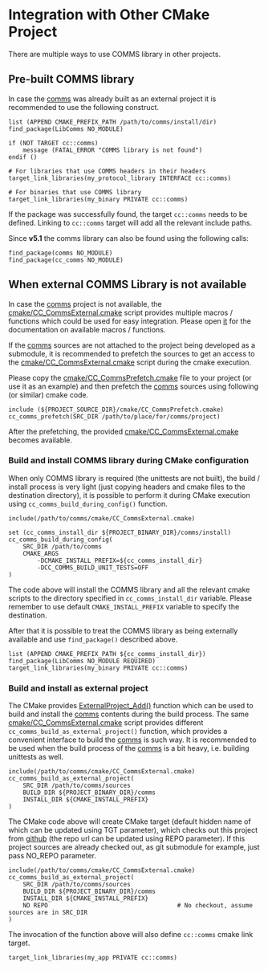 # Integration with Other CMake Project
There are multiple ways to use COMMS library in other projects.

## Pre-built COMMS library
In case the [comms](https://github.com/commschamp/comms) was already built as an external project
it is recommended to use the following construct.
```
list (APPEND CMAKE_PREFIX_PATH /path/to/comms/install/dir)
find_package(LibComms NO_MODULE)

if (NOT TARGET cc::comms)
    message (FATAL_ERROR "COMMS library is not found")
endif ()

# For libraries that use COMMS headers in their headers
target_link_libraries(my_protocol_library INTERFACE cc::comms)

# For binaries that use COMMS library
target_link_libraries(my_binary PRIVATE cc::comms)
```
If the package was successfully found, the target `cc::comms` needs 
to be defined. Linking to `cc::comms` target will add all the relevant
include paths.

Since **v5.1** the comms library can also be found using the following calls:
```
find_package(comms NO_MODULE)
find_package(cc_comms NO_MODULE)
```

## When external COMMS Library is not available
In case the [comms](https://github.com/commschamp/comms) project is not available, the 
[cmake/CC_CommsExternal.cmake](../cmake/CC_CommsExternal.cmake) script provides
multiple macros / functions which could be used for easy 
integration. Please open [it](../cmake/CC_CommsExternal.cmake) for 
the documentation on available macros / functions.

If the [comms](https://github.com/commschamp/comms) 
sources are not attached to the 
project being developed as a submodule, it is recommended to 
prefetch the sources to get an access to the 
[cmake/CC_CommsExternal.cmake](../cmake/CC_CommsExternal.cmake) script during
the cmake execution.

Please copy the [cmake/CC_CommsPrefetch.cmake](../cmake/CC_CommsPrefetch.cmake)
file to your project (or use it as an example) and then 
prefetch the 
[comms](https://github.com/commschamp/comms) 
sources using following (or similar) 
cmake code.
```
include (${PROJECT_SOURCE_DIR}/cmake/CC_CommsPrefetch.cmake)
cc_comms_prefetch(SRC_DIR /path/to/place/for/comms/project)
```
After the prefetching, the provided 
[cmake/CC_CommsExternal.cmake](../cmake/CC_CommsExternal.cmake) becomes available.

### Build and install COMMS library during CMake configuration
When only COMMS library is required (the unittests are not built), the 
build / install process is very light (just copying headers and cmake files to the destination directory), 
it is possible to perform it during CMake execution using `cc_comms_build_during_config()` function.
```
include(/path/to/comms/cmake/CC_CommsExternal.cmake)

set (cc_comms_install_dir ${PROJECT_BINARY_DIR}/comms/install)
cc_comms_build_during_config(
    SRC_DIR /path/to/comms
    CMAKE_ARGS
        -DCMAKE_INSTALL_PREFIX=${cc_comms_install_dir}
        -DCC_COMMS_BUILD_UNIT_TESTS=OFF 
)
```
The code above will install the COMMS library and all the relevant cmake 
scripts to the directory specified in `cc_comms_install_dir` variable. Please 
remember to use default `CMAKE_INSTALL_PREFIX` variable to specify the destination.

After that it is possible to treat the COMMS library as being externally 
available and use `find_package()` described above.
```
list (APPEND CMAKE_PREFIX_PATH ${cc_comms_install_dir})
find_package(LibComms NO_MODULE REQUIRED)
target_link_libraries(my_binary PRIVATE cc::comms)
```
### Build and install as external project
The CMake provides 
[ExternalProject_Add()](https://cmake.org/cmake/help/v3.0/module/ExternalProject.html)
function which can be used to build and install the 
[comms](https://github.com/commschamp/comms) contents during the 
build process. The same [cmake/CC_CommsExternal.cmake](../cmake/CC_CommsExternal.cmake)
script provides different `cc_comms_build_as_external_project()` function,
which provides a convenient interface to build the 
[comms](https://github.com/commschamp/comms) is such way.
It is recommended to be used when the build process of the 
[comms](https://github.com/commschamp/comms) is 
a bit heavy, i.e. building unittests as well.
```
include(/path/to/comms/cmake/CC_CommsExternal.cmake)
cc_comms_build_as_external_project(
    SRC_DIR /path/to/comms/sources
    BUILD_DIR ${PROJECT_BINARY_DIR}/comms
    INSTALL_DIR ${CMAKE_INSTALL_PREFIX}
)
```
The CMake code above will create CMake target (default hidden name of which can be updated
using TGT parameter), which checks out this project from 
[github](https://github.com/commschamp/comms) (the repo url can be updated
using REPO parameter). If this project sources are already checked out, as git submodule
for example, just pass NO_REPO parameter.
```
include(/path/to/comms/cmake/CC_CommsExternal.cmake)
cc_comms_build_as_external_project(
    SRC_DIR /path/to/comms/sources
    BUILD_DIR ${PROJECT_BINARY_DIR}/comms
    INSTALL_DIR ${CMAKE_INSTALL_PREFIX}
    NO REPO                                    # No checkout, assume sources are in SRC_DIR
)
```

The invocation of the function above will also define `cc::comms` 
cmake link target.
```
target_link_libraries(my_app PRIVATE cc::comms)
```
